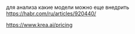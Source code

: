 для анализа какие модели можно еще внедрить 
https://habr.com/ru/articles/920440/

https://www.krea.ai/pricing
